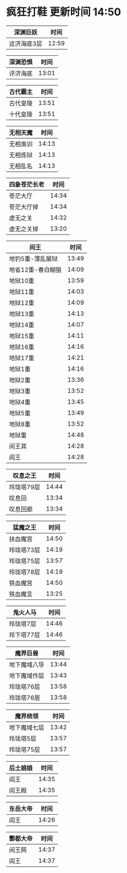 # 疯狂打鞋 更新时间 14:50

| 深渊巨妖   | 时间    |
|--------|-------|
| 这济海底3层 | 12:59 |

| 深渊恐惧   | 时间    |
|--------|-------|
| 评济海底 | 13:01 |

| 古代霸主   | 时间    |
|--------|-------|
| 古代皇陵 | 13:51 |
| 十代皇陵 | 13:51 |

| 无相天魔   | 时间    |
|--------|-------|
| 无相类训 | 14:13 |
| 无相炼狱 | 14:13 |
| 无相乱名 | 14:13 |

| 四象苍茫长老   | 时间    |
|--------|-------|
| 苍茫大厅 | 14:34 |
| 苍茫大厅掉 | 14:34 |
| 虚无之关 | 14:32 |
| 虚无之关掉 | 13:20 |

| 间王   | 时间    |
|--------|-------|
| 地钓5重-薄乱展狱 | 13:49 |
| 地省12重-春白糊狼 | 14:09 |
| 地狱10重 | 13:59 |
| 地狱11重 | 14:03 |
| 地狱12重 | 14:09 |
| 地狱13重 | 14:13 |
| 地狱14重 | 14:07 |
| 地狱15重 | 14:11 |
| 地狱16重 | 14:16 |
| 地狱17重 | 14:21 |
| 地狱1重 | 14:16 |
| 地狱2重 | 13:36 |
| 地狱3重 | 13:52 |
| 地狱4重 | 13:45 |
| 地狱5重 | 13:49 |
| 地狱8重 | 13:52 |
| 地狱重 | 14:48 |
| 间王其 | 14:28 |
| 阎王 | 14:28 |

| 叹息之王   | 时间    |
|--------|-------|
| 玲珑塔79层 | 14:44 |
| 叹息回 | 13:34 |
| 叹息回廊 | 13:34 |

| 猛魔之王   | 时间    |
|--------|-------|
| 扶血魔宫 | 14:50 |
| 玲珑塔73层 | 14:19 |
| 玲珑塔75层 | 13:57 |
| 玲珑塔78层 | 14:19 |
| 铁血魔宫 | 14:50 |
| 铁血魔言 | 13:25 |

| 鬼火人马   | 时间    |
|--------|-------|
| 玲珑塔7层 | 14:46 |
| 玲下塔77层 | 14:46 |

| 魔界巨兽   | 时间    |
|--------|-------|
| 地下魔域八导 | 13:44 |
| 地下魔域作层 | 13:43 |
| 玲珑塔76层 | 13:58 |
| 玲珑塔76居 | 13:58 |

| 魔界统领   | 时间    |
|--------|-------|
| 地下魔域七层 | 13:42 |
| 玲珑塔5层 | 13:57 |
| 玲珑塔75层 | 13:57 |

| 后土娘娘   | 时间    |
|--------|-------|
| 阎王 | 14:35 |
| 阎王殿 | 14:35 |

| 东岳大帝   | 时间    |
|--------|-------|
| 阎王 | 14:26 |

| 酆都大帝   | 时间    |
|--------|-------|
| 间王网 | 14:37 |
| 阎王 | 14:37 |